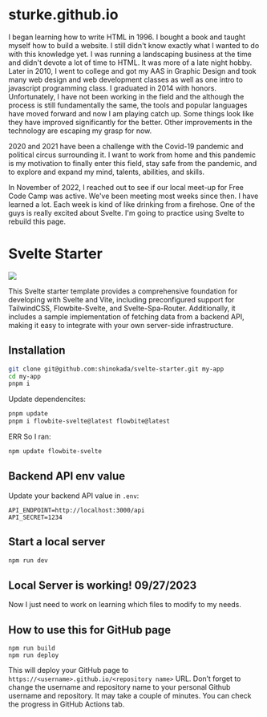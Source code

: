 # sturke.github.io
I began learning how to write HTML in 1996. I bought a book and taught myself how to build a website. I still didn't know exactly what I wanted to do with this knowledge yet. I was running a landscaping business at the time and didn't devote a lot of time to HTML. It was more of a late night hobby. Later in 2010, I went to college and got my AAS in Graphic Design and took many web design and web development classes as well as one intro to javascript programming class. I graduated in 2014 with honors. Unfortunately, I have not been working in the field and the although the process is still fundamentally the same, the tools and popular languages have moved forward and now I am playing catch up. Some things look like they have improved significantly for the better. Other improvements in the technology are escaping my grasp for now. 

2020 and 2021 have been a challenge with the Covid-19 pandemic and political circus surrounding it. I want to work from home and this pandemic is my motivation to finally enter this field, stay safe from the pandemic, and to explore and expand my mind, talents, abilities, and skills. 

In November of 2022, I reached out to see if our local meet-up for Free Code Camp was active. We've been meeting most weeks since then. I have learned a lot. Each week is kind of like drinking from a firehose. One of the guys is really excited about Svelte. I'm going to practice using Svelte to rebuild this page.  


# Svelte Starter

[![](https://img.shields.io/static/v1?label=Sponsor&message=%E2%9D%A4&logo=GitHub&color=%23fe8e86)](https://github.com/sponsors/shinokada)


This Svelte starter template provides a comprehensive foundation for developing with Svelte and Vite, including preconfigured support for TailwindCSS, Flowbite-Svelte, and Svelte-Spa-Router. Additionally, it includes a sample implementation of fetching data from a backend API, making it easy to integrate with your own server-side infrastructure.

## Installation

```bash
git clone git@github.com:shinokada/svelte-starter.git my-app
cd my-app
pnpm i
```

Update dependencites:

```sh
pnpm update
pnpm i flowbite-svelte@latest flowbite@latest
```
ERR 
So I ran:
```sh
npm update flowbite-svelte
```

## Backend API env value

Update your backend API value in `.env`:

```text
API_ENDPOINT=http://localhost:3000/api
API_SECRET=1234
```

## Start a local server

```bash
npm run dev
```
## Local Server is working! 09/27/2023
Now I just need to work on learning which files to modify to my needs.

## How to use this for GitHub page

```
npm run build
npm run deploy
```

This will deploy your GitHub page to `https://<username>.github.io/<repository name>` URL. Don’t forget to change the username and repository name to your personal Github username and repository.
It may take a couple of minutes. You can check the progress in GitHub Actions tab.
